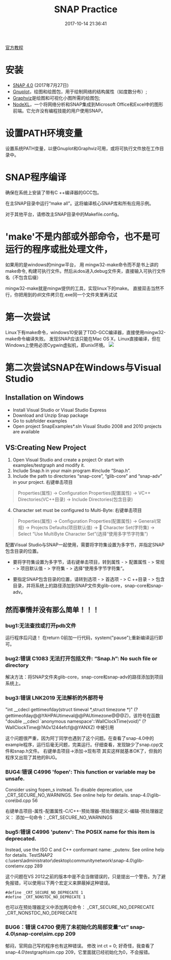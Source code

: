 ﻿---
layout: '[default_layout]'   
title: SNAP Practice                  
date: 2017-10-14 21:36:41  
toc: true                  
tags:                        
- SNAP
- Stanford 
- Network

categories:                  
- Social Network

---
[官方教程](http://snap.stanford.edu/proj/snap-icwsm/SNAP-ICWSM14-part5.pdf)

# 安装
- [SNAP 4.0](http://snap.stanford.edu/releases/Snap-4.0.zip) (2017年7月27日)
- [Gnuplot](http://www.gnuplot.info/)，绘图和绘图包，用于绘制网络的结构属性（如度数分布）;
- [Graphviz](http://www.graphviz.org/)是绘图和可视化小图所需的绘图包;
- [NodeXL](http://nodexl.codeplex.com/)，一个将网络分析和SNAP集成到Microsoft Office和Excel中的图形前端。它允许没有编程技能的用户使用SNAP。

# 设置PATH环境变量
设置系统PATH变量，以便Gnuplot和Graphviz可用，或将可执行文件放在工作目录中。

<!--more-->

# SNAP程序编译
确保在系统上安装了带有C ++编译器的GCC包。

在主SNAP目录中运行“make all”。这将编译核心SNAP库和所有应用示例。

对于其他平台，请修改主SNAP目录中的Makefile.config。

# 'make'不是内部或外部命令，也不是可运行的程序或批处理文件，
如果用的是windows的mingw平台， 用 mingw32-make命令而不是书上讲的make命令, 构建可执行文件。然后从dos进入debug文件夹，直接输入可执行文件名（不包含后缀）

mingw32-make就是mingw提供的工具，实现linux下的make。
直接双击当然不行，你把用到的dll文件拷贝在.exe同一个文件夹里再试试

# 第一次尝试
Linux下有make命令，windows10安装了TDD-GCC编译器，直接使用mingw32-make命令编译失败。 
发现SNAP应该只能在Mac OS X，Linux直接编译，但在Windows上使用必须Cygwin虚拟机，即unix环境。
![](http://images.cnblogs.com/cnblogs_com/hankin2017/1078394/o_snap%20make%20err.png)

# 第二次尝试SNAP在Windows与Visual Studio
## Installation on Windows
- Install Visual Studio or Visual Studio Express
- Download and Unzip Snap package
- Go to subfolder examples
- Open project SnapExamples*.sln
    Visual Studio 2008 and 2010 projects are available

## VS:Creating New Project
1. Open Visual Studio and create a project Or start with examples/testgraph and modify it.
2. Include Snap.h in your main program #include “Snap.h”.
3. Include the path to directories “snap-core”, “glib-core” and “snap-adv” in your project.
右键单击项目   

> Properties(属性) -> Configuration Properties(配置属性) -> VC++ Directories(VC++目录) -> Include Directories(包含目录)

4. Character set must be configured to Multi-Byte: 
右键单击项目

> Properties(属性) -> Configuration Properties(配置属性) -> General(常规) -> Projects Defaults(项目默认值) ->  Character Set(字符集) -> Select “Use MultiByte Character Set”(选择“使用多字节字符集”)

配置Visual Studio与SNAP一起使用，需要将字符集设置为多字节，并指定SNAP包含目录的位置。

- 要将字符集设置为多字节，请右键单击项目，转到属性 - > 配置属性 - > 常规 - > 项目默认值 - > 字符集 - > 选择“使用多字节字符集“。

- 要指定SNAP包含目录的位置，请转到选项 - > 首选项 - > C ++目录 - > 包含目录，并将系统上的路径添加到SNAP文件夹glib-core，snap-core和snap-adv。

## 然而事情并没有那么简单！！！
### bug1:无法查找或打开pdb文件
运行程序后闪退！
在return 0前加一行代码，system("pause");重新编译运行即可。

### bug2:错误  C1083   无法打开包括文件: “Snap.h”: No such file or directory
解决方法：将SNAP文件夹glib-core，snap-core和snap-adv的路径添加到项目系统上。

### bug3:错误  LNK2019 无法解析的外部符号 
"int __cdecl gettimeofday(struct timeval *,struct timezone *)" (?gettimeofday@@YAHPAUtimeval@@PAUtimezone@@@Z)，该符号在函数 "double __cdecl `anonymous namespace'::WallClockTime(void)" (?WallClockTime@?A0x1244efcf@@YANXZ) 中被引用      

这个问题很严重，因为阿丁同学也遇到了这个问题。在查看了snap-4.0中的example程序，运行后毫无问题，完美运行。仔细查看，发现缺少了snap.cpp文件和snap.h文件。
右键单击项目->添加->现有项
其实这样就基本OK了，但我的程序又出现了其他的BUG。

### BUG4:错误  C4996   'fopen': This function or variable may be unsafe. 
Consider using fopen_s instead. To disable deprecation, use _CRT_SECURE_NO_WARNINGS. See online help for details. snap-4.0\glib-core\bd.cpp   56  

右键单击项目-属性-配置属性-C/C++-预处理器-预处理器定义-编辑-预处理器定义：
添加一句命令：_CRT_SECURE_NO_WARNINGS

### bug5:错误  C4996   'putenv': The POSIX name for this item is deprecated.
 Instead, use the ISO C and C++ conformant name: _putenv. See online help for details. TestSNAP2   c:\users\administrator\desktop\communitynetwork\snap-4.0\glib-core\env.cpp  289 

这个问题在VS 2012之前的版本中是不会当做错误的，只是提出一个警告。为了避免报错，可以使用以下两个宏定义来屏蔽掉这种错误。

    #define _CRT_SECURE_NO_DEPRECATE 1
    #define _CRT_NONSTDC_NO_DEPRECATE 1

也可以在预处理器定义中添加两句命令：
_CRT_SECURE_NO_DEPRECATE
_CRT_NONSTDC_NO_DEPRECATE

### BUG6：错误  C4700   使用了未初始化的局部变量“ct”  snap-4.0\snap-core\sim.cpp  209 
郁闷，官网自己写的程序也有这种错误。
修改 int ct = 0;
好奇怪，我查看了snap-4.0\testgraph\sim.cpp 209，它里面就已经初始化为0，不会报错。

